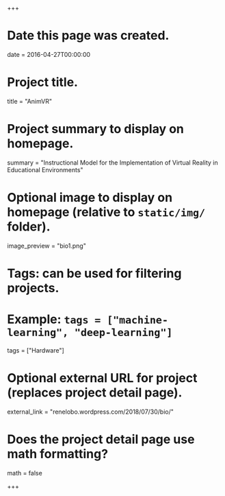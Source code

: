 +++
# Date this page was created.
date = 2016-04-27T00:00:00

# Project title.
title = "AnimVR"

# Project summary to display on homepage.
summary = "Instructional Model for the Implementation of Virtual Reality in Educational Environments"

# Optional image to display on homepage (relative to `static/img/` folder).
image_preview = "bio1.png"

# Tags: can be used for filtering projects.
# Example: `tags = ["machine-learning", "deep-learning"]`
tags = ["Hardware"]

# Optional external URL for project (replaces project detail page).
external_link = "renelobo.wordpress.com/2018/07/30/bio/"


# Does the project detail page use math formatting?
math = false

+++

